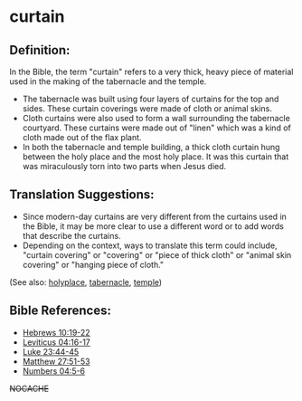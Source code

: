 # curtain # 

## Definition: ## 

In the Bible, the term "curtain" refers to a very thick, heavy piece of material used in the making of the tabernacle and the temple.

* The tabernacle was built using four layers of curtains for the top and sides. These curtain coverings were made of cloth or animal skins.
* Cloth curtains were also used to form a wall surrounding the tabernacle courtyard. These curtains were made out of "linen" which was a kind of cloth made out of the flax plant.
* In both the tabernacle and temple building, a thick cloth curtain hung between the holy place and the most holy place. It was this curtain that was miraculously torn into two parts when Jesus died.

## Translation Suggestions: ##

* Since modern-day curtains are very different from the curtains used in the Bible, it may be more clear to use a different word or to add words that describe the curtains.
* Depending on the context, ways to translate this term could include, "curtain covering" or "covering" or "piece of thick cloth" or "animal skin covering" or "hanging piece of cloth."

(See also: [holyplace](../kt/holyplace.md), [tabernacle](../kt/tabernacle.md), [temple](../kt/temple.md))

## Bible References: ## 

* [Hebrews 10:19-22](https://door43.org/en/bible/notes/heb/10/19)
* [Leviticus 04:16-17](https://door43.org/en/bible/notes/lev/04/16)
* [Luke 23:44-45](https://door43.org/en/bible/notes/luk/23/44)
* [Matthew 27:51-53](https://door43.org/en/bible/notes/mat/27/51)
* [Numbers 04:5-6](https://door43.org/en/bible/notes/num/04/05)

 
~~NOCACHE~~ 

